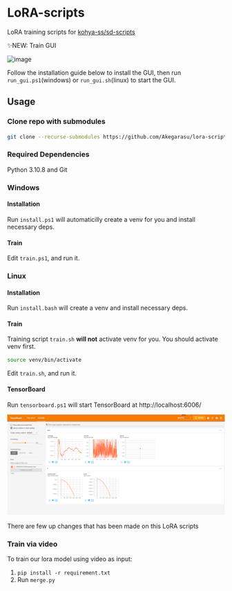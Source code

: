 # LoRA-scripts

LoRA training scripts for [kohya-ss/sd-scripts](https://github.com/kohya-ss/sd-scripts.git)

✨NEW: Train GUI

![image](https://github.com/Akegarasu/lora-scripts/assets/36563862/0a2edcb8-023a-4fe6-8c92-2bad9ccab64c)

Follow the installation guide below to install the GUI, then run `run_gui.ps1`(windows) or `run_gui.sh`(linux) to start the GUI. 


## Usage

### Clone repo with submodules

```sh
git clone --recurse-submodules https://github.com/Akegarasu/lora-scripts
```

### Required Dependencies

Python 3.10.8 and Git

### Windows

#### Installation

Run `install.ps1` will automaticilly create a venv for you and install necessary deps.

#### Train

Edit `train.ps1`, and run it.

### Linux

#### Installation

Run `install.bash` will create a venv and install necessary deps.

#### Train

Training script `train.sh` **will not** activate venv for you. You should activate venv first.

```sh
source venv/bin/activate
```

Edit `train.sh`, and run it.

#### TensorBoard

Run `tensorboard.ps1` will start TensorBoard at http://localhost:6006/

![](./assets/tensorboard-example.png)

There are few up changes that has been made on this LoRA scripts

### Train via video
To train our lora model using video as input:

1. `pip install -r requirement.txt`
2. Run `merge.py`


